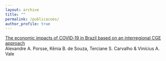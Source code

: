 ```yaml
---
layout: archive
title: ""
permalink: /publicacoes/
author_profile: true
---
```


[The economic impacts of COVID‐19 in Brazil based on an interregional CGE approach](https://rsaiconnect.onlinelibrary.wiley.com/doi/abs/10.1111/rsp3.12354)\
Alexandre A. Porsse, Kênia B. de Souza, Terciane S. Carvalho & Vinícius A. Vale
